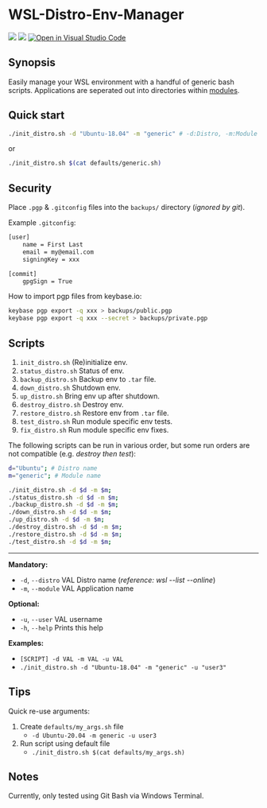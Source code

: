 # WSL-Distro-Env-Manager

![](https://badgen.net/badge/icon/gitguardian/green?icon=gitguardian&label)
![](https://badgen.net/badge/icon/windows?icon=windows&label
)
[![Open in Visual Studio Code](https://open.vscode.dev/badges/open-in-vscode.svg)](https://open.vscode.dev/josiahsiegel/WSL-Distro-Env-Manager)

## Synopsis

Easily manage your WSL environment with a handful of generic bash scripts.
Applications are seperated out into directories within [modules](modules/).

## Quick start

```sh
./init_distro.sh -d "Ubuntu-18.04" -m "generic" # -d:Distro, -m:Module
```
or
```sh
./init_distro.sh $(cat defaults/generic.sh)
```

## Security

Place `.pgp` & `.gitconfig` files into the `backups/` directory (*ignored by git*).

Example `.gitconfig`:

```sh
[user]
	name = First Last
	email = my@email.com
	signingKey = xxx

[commit]
	gpgSign = True
```

How to import pgp files from keybase.io:

```sh
keybase pgp export -q xxx > backups/public.pgp
keybase pgp export -q xxx --secret > backups/private.pgp
```

## Scripts

1. `init_distro.sh` (Re)initialize env.
2. `status_distro.sh` Status of env.
3. `backup_distro.sh` Backup env to `.tar` file.
4. `down_distro.sh` Shutdown env.
5. `up_distro.sh` Bring env up after shutdown.
6. `destroy_distro.sh` Destroy env.
7. `restore_distro.sh` Restore env from `.tar` file.
8. `test_distro.sh` Run module specific env tests.
9. `fix_distro.sh` Run module specific env fixes.

The following scripts can be run in various order, but some run orders are not compatible (e.g. *destroy then test*):

```sh
d="Ubuntu"; # Distro name
m="generic"; # Module name

./init_distro.sh -d $d -m $m;
./status_distro.sh -d $d -m $m;
./backup_distro.sh -d $d -m $m;
./down_distro.sh -d $d -m $m;
./up_distro.sh -d $d -m $m;
./destroy_distro.sh -d $d -m $m;
./restore_distro.sh -d $d -m $m;
./test_distro.sh -d $d -m $m;

```
---

**Mandatory:**
 * `-d`, `--distro`  VAL  Distro name (*reference: wsl --list --online*)
 * `-m`, `--module`  VAL  Application name

**Optional:**
 * `-u`, `--user`    VAL  username
 * `-h`, `--help`         Prints this help

**Examples:** 
 * `[SCRIPT] -d VAL -m VAL -u VAL`
 * `./init_distro.sh -d "Ubuntu-18.04" -m "generic" -u "user3"`

## Tips

Quick re-use arguments:
  1. Create `defaults/my_args.sh` file
     * `-d Ubuntu-20.04 -m generic -u user3`
  2. Run script using default file
     * `./init_distro.sh $(cat defaults/my_args.sh)`

## Notes

Currently, only tested using Git Bash via Windows Terminal.
